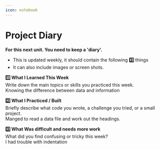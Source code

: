 ```yaml
---
icon: notebook
---
```


# Project Diary

**For this next unit. You need to keep a 'diary'.**

* This is updated weekly, it should contain the following **3️⃣** things
* It can also include images or screen shots.

**1️⃣ What I Learned This Week**\
Write down the main topics or skills you practiced this week.\
Knowing the difference between data and information

**2️⃣ What I Practiced / Built**\
Briefly describe what code you wrote, a challenge you tried, or a small project.\
Manged to read a data file and work out the headings.

**3️⃣ What Was difficult and needs more work**\
What did you find confusing or tricky this week?\
I had trouble with indentation

